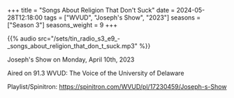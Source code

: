 +++
title = "Songs About Religion That Don't Suck"
date = 2024-05-28T12:18:00
tags = ["WVUD", "Joseph's Show", "2023"]
seasons = ["Season 3"]
seasons_weight = 9
+++

{{% audio src="/sets/tin_radio_s3_e9_-_songs_about_religion_that_don_t_suck.mp3" %}}

Joseph's Show on Monday, April 10th, 2023

Aired on 91.3 WVUD: The Voice of the University of Delaware

Playlist/Spinitron: https://spinitron.com/WVUD/pl/17230459/Joseph-s-Show

